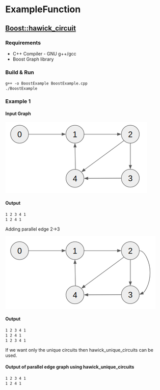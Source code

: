 # ExampleFunction
## [**Boost::hawick_circuit**](https://www.boost.org/doc/libs/1_78_0/libs/graph/doc/hawick_circuits.html)
### Requirements
* C++ Compiler - GNU g++/gcc
* Boost Graph library

### Build & Run
```
g++ -o BoostExample BoostExample.cpp
./BoostExample

```

### Example 1 
#### Input Graph
![boost_example](https://github.com/nitishchauhan0022/ExampleFunction/blob/main/images/1.png)

#### Output
```
1 2 3 4 1
1 2 4 1

```
Adding parallel edge 2->3

![boost_example](https://github.com/nitishchauhan0022/ExampleFunction/blob/main/images/2.png)
#### Output
```
1 2 3 4 1
1 2 4 1
1 2 3 4 1

```
If we want only the unique circuits then hawick_unique_circuits can be used.

#### Output of parallel edge graph using hawick_unique_circuits
```
1 2 3 4 1
1 2 4 1
```
